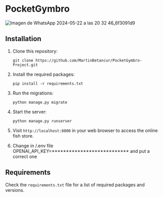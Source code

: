 # PocketGymbro

![Imagen de WhatsApp 2024-05-22 a las 20 32 46_6f3091d9](https://github.com/MartinBetancur/PocketGymbro-Project/assets/112513323/eed99b32-6dcb-40b7-af5b-e9d1fd95dc02)


## Installation

1. Clone this repository:

    ```
    git clone https://github.com/MartinBetancur/PocketGymbro-Project.git
    ```

2. Install the required packages:

    ```
    pip install -r requirements.txt
    ```

4. Run the migrations:

    ```
    python manage.py migrate
    ```

5. Start the server:

    ```
    python manage.py runserver
    ```

6. Visit `http://localhost:8000` in your web browser to access the online fish store.

7. Change in /.env file OPENAI_API_KEY=*************************** and put a correct one

## Requirements

Check the `requirements.txt` file for a list of required packages and versions.
